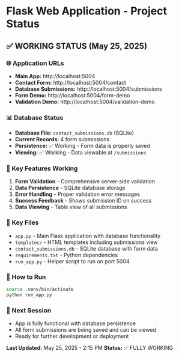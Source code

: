 # Flask Web Application - Project Status

## ✅ WORKING STATUS (May 25, 2025)

### 🌐 Application URLs
- **Main App:** http://localhost:5004
- **Contact Form:** http://localhost:5004/contact
- **Database Submissions:** http://localhost:5004/submissions
- **Form Demo:** http://localhost:5004/form-demo
- **Validation Demo:** http://localhost:5004/validation-demo

### 📊 Database Status
- **Database File:** `contact_submissions.db` (SQLite)
- **Current Records:** 4 form submissions
- **Persistence:** ✅ Working - Form data is properly saved
- **Viewing:** ✅ Working - Data viewable at `/submissions`

### 🔧 Key Features Working
1. **Form Validation** - Comprehensive server-side validation
2. **Data Persistence** - SQLite database storage
3. **Error Handling** - Proper validation error messages
4. **Success Feedback** - Shows submission ID on success
5. **Data Viewing** - Table view of all submissions

### 📁 Key Files
- `app.py` - Main Flask application with database functionality
- `templates/` - HTML templates including submissions view
- `contact_submissions.db` - SQLite database with form data
- `requirements.txt` - Python dependencies
- `run_app.py` - Helper script to run on port 5004

### 🚀 How to Run
```bash
source .venv/bin/activate
python run_app.py
```

### 🎯 Next Session
- App is fully functional with database persistence
- All form submissions are being saved and can be viewed
- Ready for further development or deployment

**Last Updated:** May 25, 2025 - 2:15 PM
**Status:** ✅ FULLY WORKING 